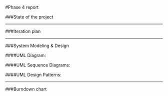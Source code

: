 #Phase 4 report

###State of the project

---

###Iteration plan


---

###System Modeling & Design

####UML Diagram:

####UML Sequence Diagrams:

####UML Design Patterns:

---

###Burndown chart
